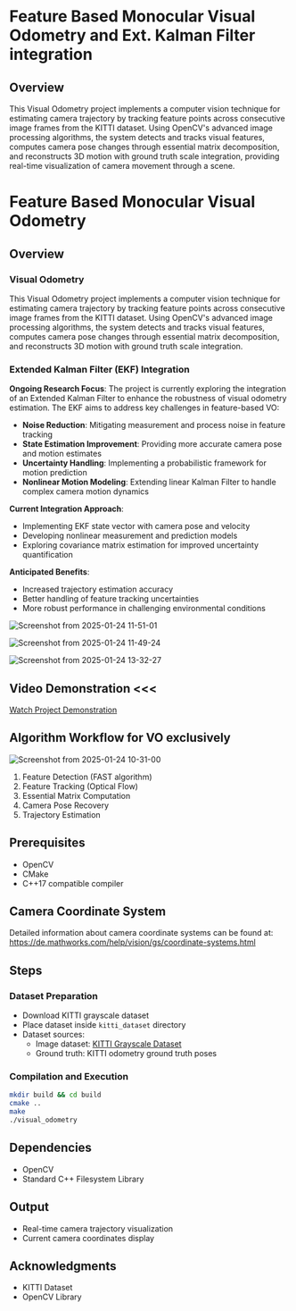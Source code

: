 # Feature Based Monocular Visual Odometry and Ext. Kalman Filter integration

## Overview
This Visual Odometry project implements a computer vision technique for estimating camera trajectory by tracking feature points across consecutive image frames from the KITTI dataset. Using OpenCV's advanced image processing algorithms, the system detects and tracks visual features, computes camera pose changes through essential matrix decomposition, and reconstructs 3D motion with ground truth scale integration, providing real-time visualization of camera movement through a scene.

# Feature Based Monocular Visual Odometry

## Overview

### Visual Odometry

This Visual Odometry project implements a computer vision technique for estimating camera trajectory by tracking feature points across consecutive image frames from the KITTI dataset. Using OpenCV's advanced image processing algorithms, the system detects and tracks visual features, computes camera pose changes through essential matrix decomposition, and reconstructs 3D motion with ground truth scale integration.

### Extended Kalman Filter (EKF) Integration

**Ongoing Research Focus**: The project is currently exploring the integration of an Extended Kalman Filter to enhance the robustness of visual odometry estimation. The EKF aims to address key challenges in feature-based VO:

- **Noise Reduction**: Mitigating measurement and process noise in feature tracking
- **State Estimation Improvement**: Providing more accurate camera pose and motion estimates
- **Uncertainty Handling**: Implementing a probabilistic framework for motion prediction
- **Nonlinear Motion Modeling**: Extending linear Kalman Filter to handle complex camera motion dynamics

**Current Integration Approach**:
- Implementing EKF state vector with camera pose and velocity
- Developing nonlinear measurement and prediction models
- Exploring covariance matrix estimation for improved uncertainty quantification

**Anticipated Benefits**:
- Increased trajectory estimation accuracy
- Better handling of feature tracking uncertainties
- More robust performance in challenging environmental conditions

![Screenshot from 2025-01-24 11-51-01](https://github.com/user-attachments/assets/43821acc-a6ff-48c7-abba-1674fd124742)

![Screenshot from 2025-01-24 11-49-24](https://github.com/user-attachments/assets/8000836d-f17a-4002-8a6e-0878fb28952d)

![Screenshot from 2025-01-24 13-32-27](https://github.com/user-attachments/assets/2a44d6b0-7eba-47ef-892e-2406f0bb12dd)


## Video Demonstration <<<
[Watch Project Demonstration](https://drive.google.com/file/d/17V9M7m_ldSC8W2JBr6J97VvN86amLDRw/view?usp=sharing)

## Algorithm Workflow for VO exclusively

![Screenshot from 2025-01-24 10-31-00](https://github.com/user-attachments/assets/65931d54-9c5b-40e2-8b75-5452f4af04d4)


1. Feature Detection (FAST algorithm)
2. Feature Tracking (Optical Flow)
3. Essential Matrix Computation
4. Camera Pose Recovery
5. Trajectory Estimation

## Prerequisites
- OpenCV
- CMake
- C++17 compatible compiler

## Camera Coordinate System
Detailed information about camera coordinate systems can be found at:
https://de.mathworks.com/help/vision/gs/coordinate-systems.html

## Steps

### Dataset Preparation
- Download KITTI grayscale dataset
- Place dataset inside `kitti_dataset` directory
- Dataset sources:
  - Image dataset: [KITTI Grayscale Dataset](https://www.cvlibs.net/datasets/kitti/eval_odometry.php)
  - Ground truth: KITTI odometry ground truth poses

### Compilation and Execution
```bash
mkdir build && cd build
cmake ..
make
./visual_odometry
```

## Dependencies
- OpenCV
- Standard C++ Filesystem Library

## Output
- Real-time camera trajectory visualization
- Current camera coordinates display

## Acknowledgments
- KITTI Dataset
- OpenCV Library
